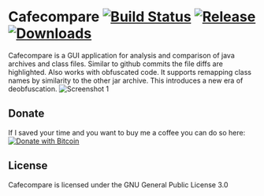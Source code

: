 # Cafecompare [![Build Status](https://travis-ci.com/GraxCode/cafecompare.svg?branch=master)](https://travis-ci.com/GraxCode/dalvikgate) [![Release](https://img.shields.io/github/v/release/GraxCode/cafecompare)](https://github.com/GraxCode/cafecompare/releases) [![Downloads](https://img.shields.io/github/downloads/GraxCode/cafecompare/total)](https://github.com/GraxCode/cafecompare/releases)
Cafecompare is a GUI application for analysis and comparison of java archives and class files. 
Similar to github commits the file diffs are highlighted. Also works with obfuscated code. 
It supports remapping class names by similarity to the other jar archive. This introduces a new era of deobfuscation.
![Screenshot 1](https://i.imgur.com/TbcY1Xe.png)

## Donate
If I saved your time and you want to buy me a coffee you can do so here: [![Donate with Bitcoin](https://en.cryptobadges.io/badge/micro/37f6MxNoyyksgh3hWtbh9UKkkGDSAoHCtT)](https://en.cryptobadges.io/donate/37f6MxNoyyksgh3hWtbh9UKkkGDSAoHCtT)

## License
Cafecompare is licensed under the GNU General Public License 3.0
